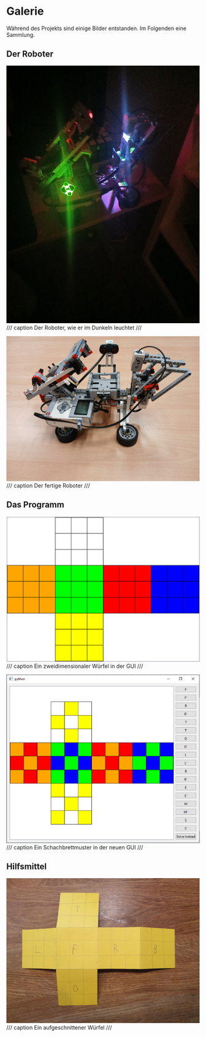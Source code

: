 # Galerie

Während des Projekts sind einige Bilder entstanden. Im Folgenden eine Sammlung.

## Der Roboter

![Der Roboter, wie er im Dunkeln leuchtet](images/robot_glowing_in_dark.jpg)
/// caption
Der Roboter, wie er im Dunkeln leuchtet
///

![Der fertige Roboter](images/robot_1.jpg)
/// caption
Der fertige Roboter
///

## Das Programm

![Ein zweidimensionaler Würfel in der GUI](images/gui.png)
/// caption
Ein zweidimensionaler Würfel in der GUI
///

![Ein Schachbrettmuster in der neuen GUI](images/new_gui_image.png)
/// caption
Ein Schachbrettmuster in der neuen GUI
///

## Hilfsmittel

![Ein aufgeschnittener Würfel](images/flat_cube.jpg)
/// caption
Ein aufgeschnittener Würfel
///
